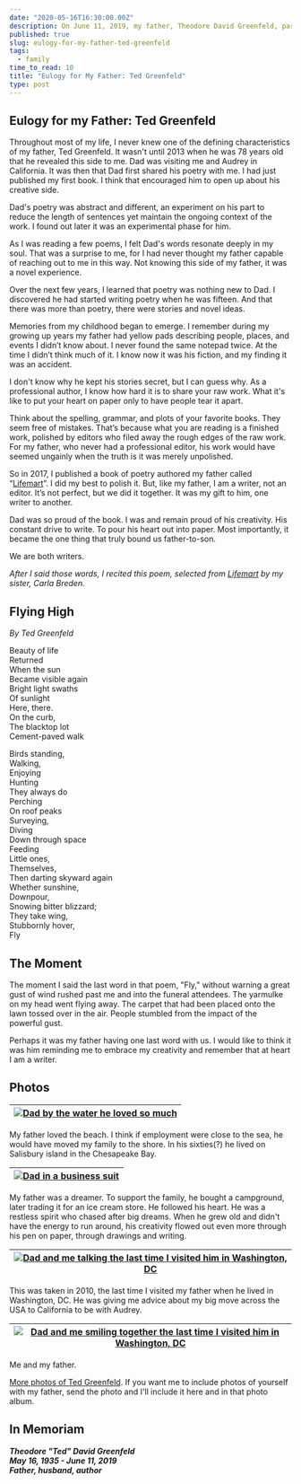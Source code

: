 ```yaml
---
date: "2020-05-16T16:30:00.00Z"
description: On June 11, 2019, my father, Theodore David Greenfeld, passed away at the age of 84. I spoke at his funeral three days later. It was some of the hardest words I've ever had to vocalize. I want to share what I said as well as some photos. Today would have been his 85th birthday.
published: true
slug: eulogy-for-my-father-ted-greenfeld
tags:
  - family
time_to_read: 10
title: "Eulogy for My Father: Ted Greenfeld"
type: post
---
```


## Eulogy for my Father: Ted Greenfeld

Throughout most of my life, I never knew one of the defining characteristics of my father, Ted Greenfeld. It wasn't until 2013 when he was 78 years old that he revealed this side to me. Dad was visiting me and Audrey in California. It was then that Dad first shared his poetry with me. I had just published my first book. I think that encouraged him to open up about his creative side.

Dad's poetry was abstract and different, an experiment on his part to reduce the length of sentences yet maintain the ongoing context of the work. I found out later it was an experimental phase for him. 

As I was reading a few poems, I felt Dad's words resonate deeply in my soul. That was a surprise to me, for I had never thought my father capable of reaching out to me in this way. Not knowing this side of my father, it was a novel experience. 

Over the next few years, I learned that poetry was nothing new to Dad. I discovered he had started writing poetry when he was fifteen. And that there was more than poetry, there were stories and novel ideas.

Memories from my childhood began to emerge. I remember during my growing up years my father had yellow pads describing people, places, and events I didn’t know about. I never found the same notepad twice. At the time I didn’t think much of it. I know now it was his fiction, and my finding it was an accident.

I don't know why he kept his stories secret, but I can guess why. As a professional author, I know how hard it is to share your raw work. What it's like to put your heart on paper only to have people tear it apart.

Think about the spelling, grammar, and plots of your favorite books. They seem free of mistakes. That’s because what you are reading is a finished work, polished by editors who filed away the rough edges of the raw work. For my father, who never had a professional editor, his work would have seemed ungainly when the truth is it was merely unpolished.

So in 2017, I published a book of poetry authored my father called “[Lifemart](https://www.amazon.com/Lifemart-Narratives-Others-Ted-Greenfeld/dp/1521946035?tag=mlinar-20)”. I did my best to polish it. But, like my father, I am a writer, not an editor. It’s not perfect, but we did it together. It was my gift to him, one writer to another.

Dad was so proud of the book. I was and remain proud of his creativity. His constant drive to write. To pour his heart out into paper. Most importantly, it became the one thing that truly bound us father-to-son. 

We are both writers.

_After I said those words, I recited this poem, selected from [Lifemart](https://www.amazon.com/Lifemart-Narratives-Others-Ted-Greenfeld/dp/1521946035?tag=mlinar-20) by my sister, Carla Breden._

## Flying High

_By Ted Greenfeld_

Beauty of life<br>
Returned <br>
When the sun <br>
Became visible again<br>
Bright light swaths <br>
Of sunlight<br>
Here, there.<br>
On the curb,<br>
The blacktop lot<br>
Cement-paved walk<br>

Birds standing,<br>
Walking,<br>
Enjoying<br>
Hunting<br>
They always do<br>
Perching <br>
On roof peaks<br> 
Surveying, <br>
Diving <br>
Down through space<br>
Feeding<br>
Little ones,<br>
Themselves,<br>
Then darting skyward again<br>
Whether sunshine,<br>
Downpour,<br>
Snowing bitter blizzard; <br>
They take wing,<br>
Stubbornly hover,<br>
Fly   <br>

## The Moment

The moment I said the last word in that poem, "Fly," without warning a great gust of wind rushed past me and into the funeral attendees. The yarmulke on my head went flying away. The carpet that had been placed onto the lawn tossed over in the air. People stumbled from the impact of the powerful gust. 

Perhaps it was my father having one last word with us. I would like to think it was him reminding me to embrace my creativity and remember that at heart I am a writer.

## Photos

|[![Dad by the water he loved so much](/images/dad-water-480.jpg)](/images/dad-water.jpg)|
|---|

My father loved the beach. I think if  employment were close to the sea, he would have moved my family to the shore. In his sixties(?) he lived on Salisbury island in the Chesapeake Bay.


|[![Dad in a business suit](/images/dad-business-480.jpg)](/images/dad-business.jpg)<br>|
|---|
My father was a dreamer. To support the family, he bought a campground, later trading it for an ice cream store. He followed his heart. He was a restless spirit who chased after big dreams. When he grew old and didn't have the energy to run around, his creativity flowed out even more through his pen on paper, through drawings and writing.

<!-- 
My father often worked for himself. When he worked for others he would start a new job with excitement but as the months passed he would grow frustrated with it. Most of my life I thought he was just argumentative at work.

Now I believe he just wanted to write. -->

|[![Dad and me talking the last time I visited him in Washington, DC](/images/dad-me-talk.jpg)](/images/dad-me-talk.jpg)|
|---|

This was taken in 2010, the last time I visited my father when he lived in Washington, DC. He was giving me advice about my big move across the USA to California to be with Audrey. 

|[![Dad and me smiling together the last time I visited him in Washington, DC](/images/dad-me-smile.jpg)](/images/dad-me-smile.jpg)|
|---|

Me and my father.

[More photos of Ted Greenfeld](https://photos.app.goo.gl/BFMvG2rCmgWbLo3o9). If you want me to include photos of yourself with my father, send the photo and I'll include it here and in that photo album.

## In Memoriam

_**Theodore "Ted" David Greenfeld**_<br>
_**May 16, 1935 - June 11, 2019**_<br>
_**Father, husband, author**_

